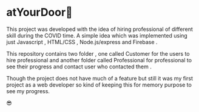 # atYourDoor:door:
This project was developed with the idea of hiring professional of different skill during the COVID time. A simple idea which was implemented using just Javascript , HTML/CSS , Node.js/express and Firebase . 

This repository contains  two folder , one called Customer for the users to hire professional and another folder called Professional for professional to see their progress and contact user who contacted them . 

Though the project does not have much of a feature but still it was my first project as a web developer so kind of keeping this for memory purpose to see my progress.

:sunglasses:

